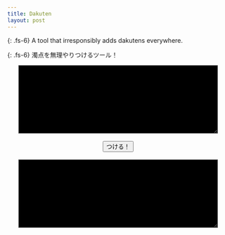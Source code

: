 ```yaml
---
title: Dakuten
layout: post
---
```


{: .fs-6}
A tool that irresponsibly adds dakutens everywhere.

{: .fs-6}
濁点を無理やりつけるツール！

<div>
<textarea  style="display:block; margin-left:auto; margin-right:auto; background-color:black; color:white; width:90%" id="input" type="text" rows="10"></textarea>
<br>
<button style="display:block; margin-left:auto; margin-right:auto;" onclick="tsukeru()">つける！</button>
<br>
<textarea style="display:block; margin-left:auto; margin-right:auto; background-color:black; color:white; width:90%" id="output" type="text" rows="10"></textarea>
<br>
</div>

<script type="text/javascript" src="../js/dakuten.js"></script>
<script type="text/javascript">
    document.getElementById('input').placeholder = "The quick brown fox jumps over the lazy dog.\n\n"
                                                  +"Διαφυλάξτε γενικά τη ζωή σας από βαθειά ψυχικά τραύματα.\n\n"
                                                  +"В чащах юга жил бы цитрус? Да, но фальшивый экземпляр!\n\n"
                                                  +"Բել դղյակի ձախ ժամն օֆ ազգությանը ցպահանջ չճշտած վնաս էր եւ փառք։";
</script>
